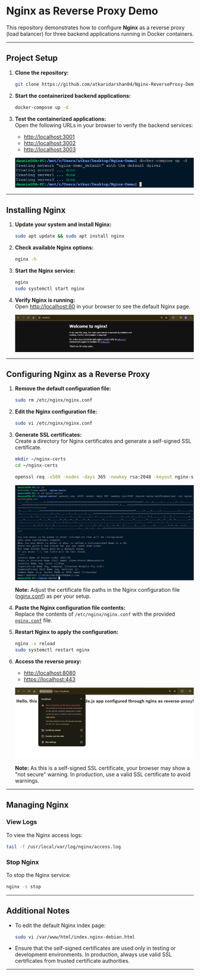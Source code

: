 # Nginx as Reverse Proxy Demo

This repository demonstrates how to configure **Nginx** as a reverse proxy (load balancer) for three backend applications running in Docker containers.

---

## Project Setup

1. **Clone the repository:**  
   ```bash
   git clone https://github.com/atkaridarshan04/Nginx-ReverseProxy-Demo.git
   ```

2. **Start the containerized backend applications:**  
   ```bash
   docker-compose up -d
   ```

3. **Test the containerized applications:**  
   Open the following URLs in your browser to verify the backend services:  
   - [http://localhost:3001](http://localhost:3001)  
   - [http://localhost:3002](http://localhost:3002)  
   - [http://localhost:3003](http://localhost:3003)

   ![docker-compose.png](./images/docker-compose.png)

---

## Installing Nginx

1. **Update your system and install Nginx:**  
   ```bash
   sudo apt update && sudo apt install nginx
   ```

2. **Check available Nginx options:**  
   ```bash
   nginx -h
   ```

3. **Start the Nginx service:**  
   ```bash
   nginx
   sudo systemctl start nginx
   ```

4. **Verify Nginx is running:**  
   Open [http://localhost:80](http://localhost:80) in your browser to see the default Nginx page.  

   ![nginx-default.png](./images/nginx-default.png)

---

## Configuring Nginx as a Reverse Proxy

1. **Remove the default configuration file:**  
   ```bash
   sudo rm /etc/nginx/nginx.conf
   ```

2. **Edit the Nginx configuration file:**  
   ```bash
   sudo vi /etc/nginx/nginx.conf
   ```

3. **Generate SSL certificates:**  
   Create a directory for Nginx certificates and generate a self-signed SSL certificate.  
   ```bash
   mkdir ~/nginx-certs
   cd ~/nginx-certs
   ```

   ```bash
   openssl req -x509 -nodes -days 365 -newkey rsa:2048 -keyout nginx-selfsigned.key -out nginx-selfsigned.crt
   ```
   ![nginx-creds.png](./images/nginx-creds.png)

   **Note:** Adjust the certificate file paths in the Nginx configuration file ([nginx.conf](nginx.conf)) as per your setup.

4. **Paste the Nginx configuration file contents:**  
   Replace the contents of `/etc/nginx/nginx.conf` with the provided [`nginx.conf`](./nginx.conf) file.

5. **Restart Nginx to apply the configuration:**  
   ```bash
   nginx -s reload
   sudo systemctl restart nginx
   ```

6. **Access the reverse proxy:**  
   - [http://localhost:8080](http://localhost:8080)  
   - [https://localhost:443](https://localhost:443)  

   ![nginx-ssl-configured.png](./images/nginx-ssl-configured.png)  

   **Note:** As this is a self-signed SSL certificate, your browser may show a "not secure" warning. In production, use a valid SSL certificate to avoid warnings.

---

## Managing Nginx

### **View Logs**
To view the Nginx access logs:  
```bash
tail -f /usr/local/var/log/nginx/access.log
```

### **Stop Nginx**
To stop the Nginx service:  
```bash
nginx -s stop
```

---

## Additional Notes

- To edit the default Nginx index page:  
  ```bash
  sudo vi /var/www/html/index.nginx-debian.html
  ```

- Ensure that the self-signed certificates are used only in testing or development environments. In production, always use valid SSL certificates from trusted certificate authorities.

---